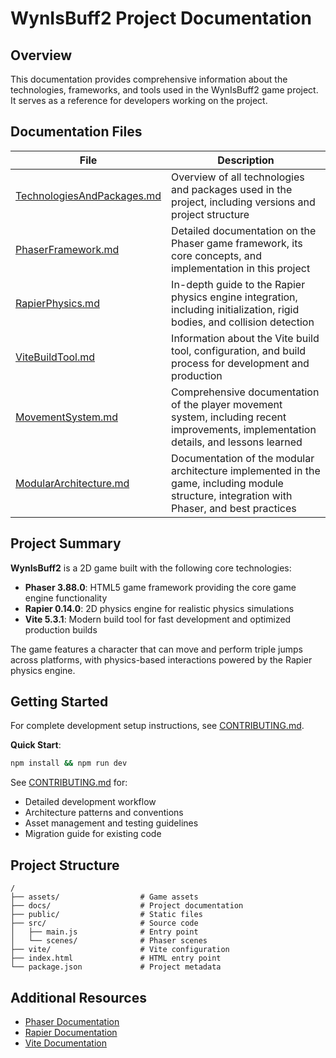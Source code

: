 # WynIsBuff2 Project Documentation

## Overview

This documentation provides comprehensive information about the technologies, frameworks, and tools used in the WynIsBuff2 game project. It serves as a reference for developers working on the project.

## Documentation Files

| File | Description |
|------|-------------|
| [TechnologiesAndPackages.md](./TechnologiesAndPackages.md) | Overview of all technologies and packages used in the project, including versions and project structure |
| [PhaserFramework.md](./PhaserFramework.md) | Detailed documentation on the Phaser game framework, its core concepts, and implementation in this project |
| [RapierPhysics.md](./RapierPhysics.md) | In-depth guide to the Rapier physics engine integration, including initialization, rigid bodies, and collision detection |
| [ViteBuildTool.md](./ViteBuildTool.md) | Information about the Vite build tool, configuration, and build process for development and production |
| [MovementSystem.md](./MovementSystem.md) | Comprehensive documentation of the player movement system, including recent improvements, implementation details, and lessons learned |
| [ModularArchitecture.md](./ModularArchitecture.md) | Documentation of the modular architecture implemented in the game, including module structure, integration with Phaser, and best practices |

## Project Summary

**WynIsBuff2** is a 2D game built with the following core technologies:

- **Phaser 3.88.0**: HTML5 game framework providing the core game engine functionality
- **Rapier 0.14.0**: 2D physics engine for realistic physics simulations
- **Vite 5.3.1**: Modern build tool for fast development and optimized production builds

The game features a character that can move and perform triple jumps across platforms, with physics-based interactions powered by the Rapier physics engine.

## Getting Started

For complete development setup instructions, see [CONTRIBUTING.md](../CONTRIBUTING.md#-getting-started).

**Quick Start**:
```bash
npm install && npm run dev
```

See [CONTRIBUTING.md](../CONTRIBUTING.md) for:
- Detailed development workflow
- Architecture patterns and conventions
- Asset management and testing guidelines
- Migration guide for existing code

## Project Structure

```
/
├── assets/                  # Game assets
├── docs/                    # Project documentation
├── public/                  # Static files
├── src/                     # Source code
│   ├── main.js              # Entry point
│   └── scenes/              # Phaser scenes
├── vite/                    # Vite configuration
├── index.html               # HTML entry point
└── package.json             # Project metadata
```

## Additional Resources

- [Phaser Documentation](https://newdocs.phaser.io/docs/3.88.0)
- [Rapier Documentation](https://rapier.rs/docs/)
- [Vite Documentation](https://vitejs.dev/)